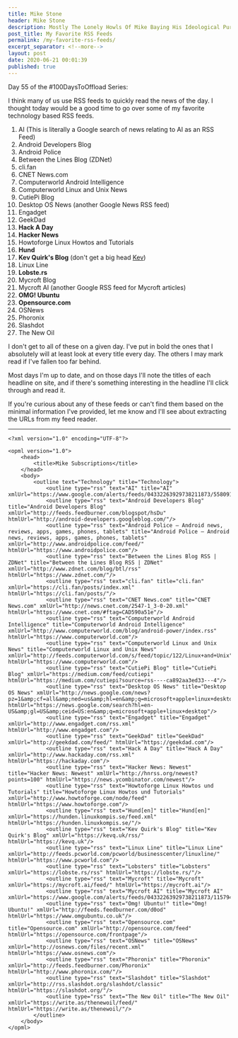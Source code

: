 ```yaml
---
title: Mike Stone
header: Mike Stone
description: Mostly The Lonely Howls Of Mike Baying His Ideological Purity At The Moon
post_title: My Favorite RSS Feeds
permalink: /my-favorite-rss-feeds/
excerpt_separator: <!--more-->
layout: post
date: 2020-06-21 00:01:39
published: true
---
```


Day 55 of the #100DaysToOffload Series:

I think many of us use RSS feeds to quickly read the news of the day. I thought today would be a good time to go over some of my favorite technology based RSS feeds.

<!--more-->

1. AI (This is literally a Google search of news relating to AI as an RSS Feed)
2. Android Developers Blog
3. Android Police
4. Between the Lines Blog (ZDNet)
5. cli.fan
6. CNET News.com
7. Computerworld Android Intelligence
8. Computerworld Linux and Unix News
9. CutiePi Blog
10. Desktop OS News (another Google News RSS feed)
11. Engadget
12. GeekDad
13. **Hack A Day**
14. **Hacker News**
15. Howtoforge Linux Howtos and Tutorials
16. **Hund**
17. **Kev Quirk's Blog** (don't get a big head [Kev](https://fosstodon.org/@kev))
18. Linux Line
19. **Lobste.rs**
20. Mycroft Blog
21. Mycroft AI (another Google RSS feed for Mycroft articles)
22. **OMG! Ubuntu**
23. **Opensource.com**
24. OSNews
25. Phoronix
26. Slashdot
27. The New Oil

I don't get to all of these on a given day. I've put in bold the ones that I absolutely will at least look at every title every day. The others I may mark read if I've fallen too far behind. 

Most days I'm up to date, and on those days I'll note the titles of each headline on site, and if there's something interesting in the headline I'll click through and read it. 

If you're curious about any of these feeds or can't find them based on the minimal information I've provided, let me know and I'll see about extracting the URLs from my feed reader.

---

```
<?xml version="1.0" encoding="UTF-8"?>

<opml version="1.0">
    <head>
        <title>Mike Subscriptions</title>
    </head>
    <body>
        <outline text="Technology" title="Technology">
            <outline type="rss" text="AI" title="AI" xmlUrl="https://www.google.com/alerts/feeds/04332263929738211873/5580912434015013720"/>
            <outline type="rss" text="Android Developers Blog" title="Android Developers Blog" xmlUrl="http://feeds.feedburner.com/blogspot/hsDu" htmlUrl="http://android-developers.googleblog.com/"/>
            <outline type="rss" text="Android Police – Android news, reviews, apps, games, phones, tablets" title="Android Police – Android news, reviews, apps, games, phones, tablets" xmlUrl="http://www.androidpolice.com/feed/" htmlUrl="https://www.androidpolice.com"/>
            <outline type="rss" text="Between the Lines Blog RSS | ZDNet" title="Between the Lines Blog RSS | ZDNet" xmlUrl="http://www.zdnet.com/blog/btl/rss" htmlUrl="https://www.zdnet.com/"/>
            <outline type="rss" text="cli.fan" title="cli.fan" xmlUrl="https://cli.fan/posts/index.xml" htmlUrl="https://cli.fan/posts/"/>
            <outline type="rss" text="CNET News.com" title="CNET News.com" xmlUrl="http://news.cnet.com/2547-1_3-0-20.xml" htmlUrl="https://www.cnet.com/#ftag=CAD590a51e"/>
            <outline type="rss" text="Computerworld Android Intelligence" title="Computerworld Android Intelligence" xmlUrl="http://www.computerworld.com/blog/android-power/index.rss" htmlUrl="https://www.computerworld.com"/>
            <outline type="rss" text="Computerworld Linux and Unix News" title="Computerworld Linux and Unix News" xmlUrl="http://feeds.computerworld.com/s/feed/topic/122/Linux+and+Unix" htmlUrl="https://www.computerworld.com"/>
            <outline type="rss" text="CutiePi Blog" title="CutiePi Blog" xmlUrl="https://medium.com/feed/cutiepi" htmlUrl="https://medium.com/cutiepi?source=rss----ca892aa3ed33---4"/>
            <outline type="rss" text="Desktop OS News" title="Desktop OS News" xmlUrl="http://news.google.com/news?pz=1&amp;cf=all&amp;ned=us&amp;hl=en&amp;q=microsoft+apple+linux+desktop&amp;cf=all&amp;output=rss" htmlUrl="https://news.google.com/search?hl=en-US&amp;gl=US&amp;ceid=US:en&amp;q=microsoft+apple+linux+desktop"/>
            <outline type="rss" text="Engadget" title="Engadget" xmlUrl="http://www.engadget.com/rss.xml" htmlUrl="http://www.engadget.com"/>
            <outline type="rss" text="GeekDad" title="GeekDad" xmlUrl="http://geekdad.com/feed/" htmlUrl="https://geekdad.com"/>
            <outline type="rss" text="Hack A Day" title="Hack A Day" xmlUrl="http://www.hackaday.com/rss.xml" htmlUrl="https://hackaday.com"/>
            <outline type="rss" text="Hacker News: Newest" title="Hacker News: Newest" xmlUrl="http://hnrss.org/newest?points=100" htmlUrl="https://news.ycombinator.com/newest"/>
            <outline type="rss" text="Howtoforge Linux Howtos und Tutorials" title="Howtoforge Linux Howtos und Tutorials" xmlUrl="http://www.howtoforge.com/node/feed" htmlUrl="https://www.howtoforge.com"/>
            <outline type="rss" text="Hund[en]" title="Hund[en]" xmlUrl="https://hunden.linuxkompis.se/feed.xml" htmlUrl="https://hunden.linuxkompis.se/"/>
            <outline type="rss" text="Kev Quirk's Blog" title="Kev Quirk's Blog" xmlUrl="https://kevq.uk/rss/" htmlUrl="https://kevq.uk"/>
            <outline type="rss" text="Linux Line" title="Linux Line" xmlUrl="http://feeds.pcworld.com/pcworld/businesscenter/linuxline/" htmlUrl="https://www.pcworld.com"/>
            <outline type="rss" text="Lobsters" title="Lobsters" xmlUrl="https://lobste.rs/rss" htmlUrl="https://lobste.rs/"/>
            <outline type="rss" text="Mycroft" title="Mycroft" xmlUrl="https://mycroft.ai/feed/" htmlUrl="https://mycroft.ai"/>
            <outline type="rss" text="Mycroft AI" title="Mycroft AI" xmlUrl="https://www.google.com/alerts/feeds/04332263929738211873/11579429191199215406"/>
            <outline type="rss" text="Omg! Ubuntu!" title="Omg! Ubuntu!" xmlUrl="http://feeds.feedburner.com/d0od" htmlUrl="https://www.omgubuntu.co.uk"/>
            <outline type="rss" text="Opensource.com" title="Opensource.com" xmlUrl="http://opensource.com/feed" htmlUrl="https://opensource.com/frontpage"/>
            <outline type="rss" text="OSNews" title="OSNews" xmlUrl="http://osnews.com/files/recent.xml" htmlUrl="https://www.osnews.com"/>
            <outline type="rss" text="Phoronix" title="Phoronix" xmlUrl="http://feeds.feedburner.com/Phoronix" htmlUrl="http://www.phoronix.com/"/>
            <outline type="rss" text="Slashdot" title="Slashdot" xmlUrl="http://rss.slashdot.org/slashdot/classic" htmlUrl="https://slashdot.org/"/>
            <outline type="rss" text="The New Oil" title="The New Oil" xmlUrl="https://write.as/thenewoil/feed/" htmlUrl="https://write.as/thenewoil/"/>
        </outline>
    </body>
</opml>
```